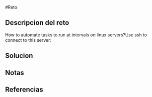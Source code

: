 #Reto 
## Descripcion del reto
How to automate tasks to run at intervals on linux servers?Use ssh to connect to this server:
## Solucion

## Notas

## Referencias
